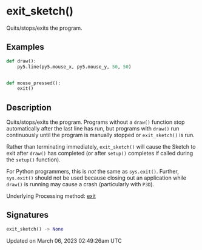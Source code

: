 # exit_sketch()

Quits/stops/exits the program.

## Examples

<div class="example-table">

<div class="example-row"><div class="example-cell-image">

</div><div class="example-cell-code">

```python
def draw():
    py5.line(py5.mouse_x, py5.mouse_y, 50, 50)


def mouse_pressed():
    exit()
```

</div></div>

</div>

## Description

Quits/stops/exits the program. Programs without a `draw()` function stop automatically after the last line has run, but programs with `draw()` run continuously until the program is manually stopped or `exit_sketch()` is run.

Rather than terminating immediately, `exit_sketch()` will cause the Sketch to exit after `draw()` has completed (or after `setup()` completes if called during the `setup()` function).

For Python programmers, this is *not* the same as `sys.exit()`. Further, `sys.exit()` should not be used because closing out an application while `draw()` is running may cause a crash (particularly with `P3D`).

Underlying Processing method: [exit](https://processing.org/reference/exit_.html)

## Signatures

```python
exit_sketch() -> None
```

Updated on March 06, 2023 02:49:26am UTC

